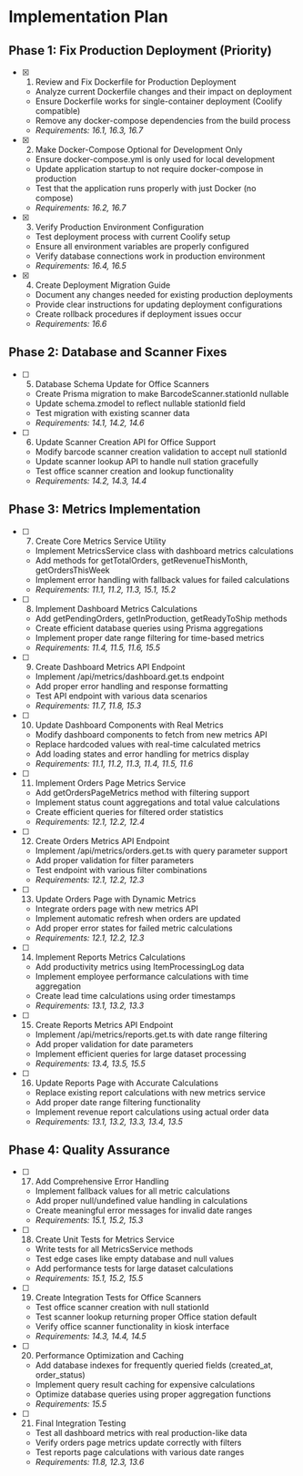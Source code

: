# Implementation Plan

## Phase 1: Fix Production Deployment (Priority)

- [x] 1. Review and Fix Dockerfile for Production Deployment







  - Analyze current Dockerfile changes and their impact on deployment
  - Ensure Dockerfile works for single-container deployment (Coolify compatible)
  - Remove any docker-compose dependencies from the build process
  - _Requirements: 16.1, 16.3, 16.7_

- [x] 2. Make Docker-Compose Optional for Development Only









  - Ensure docker-compose.yml is only used for local development
  - Update application startup to not require docker-compose in production
  - Test that the application runs properly with just Docker (no compose)
  - _Requirements: 16.2, 16.7_

- [x] 3. Verify Production Environment Configuration









  - Test deployment process with current Coolify setup
  - Ensure all environment variables are properly configured
  - Verify database connections work in production environment
  - _Requirements: 16.4, 16.5_

- [x] 4. Create Deployment Migration Guide





  - Document any changes needed for existing production deployments
  - Provide clear instructions for updating deployment configurations
  - Create rollback procedures if deployment issues occur
  - _Requirements: 16.6_

## Phase 2: Database and Scanner Fixes

- [ ] 5. Database Schema Update for Office Scanners
  - Create Prisma migration to make BarcodeScanner.stationId nullable
  - Update schema.zmodel to reflect nullable stationId field
  - Test migration with existing scanner data
  - _Requirements: 14.1, 14.2, 14.6_

- [ ] 6. Update Scanner Creation API for Office Support
  - Modify barcode scanner creation validation to accept null stationId
  - Update scanner lookup API to handle null station gracefully
  - Test office scanner creation and lookup functionality
  - _Requirements: 14.2, 14.3, 14.4_

## Phase 3: Metrics Implementation

- [ ] 7. Create Core Metrics Service Utility
  - Implement MetricsService class with dashboard metrics calculations
  - Add methods for getTotalOrders, getRevenueThisMonth, getOrdersThisWeek
  - Implement error handling with fallback values for failed calculations
  - _Requirements: 11.1, 11.2, 11.3, 15.1, 15.2_

- [ ] 8. Implement Dashboard Metrics Calculations
  - Add getPendingOrders, getInProduction, getReadyToShip methods
  - Create efficient database queries using Prisma aggregations
  - Implement proper date range filtering for time-based metrics
  - _Requirements: 11.4, 11.5, 11.6, 15.5_

- [ ] 9. Create Dashboard Metrics API Endpoint
  - Implement /api/metrics/dashboard.get.ts endpoint
  - Add proper error handling and response formatting
  - Test API endpoint with various data scenarios
  - _Requirements: 11.7, 11.8, 15.3_

- [ ] 10. Update Dashboard Components with Real Metrics
  - Modify dashboard components to fetch from new metrics API
  - Replace hardcoded values with real-time calculated metrics
  - Add loading states and error handling for metrics display
  - _Requirements: 11.1, 11.2, 11.3, 11.4, 11.5, 11.6_

- [ ] 11. Implement Orders Page Metrics Service
  - Add getOrdersPageMetrics method with filtering support
  - Implement status count aggregations and total value calculations
  - Create efficient queries for filtered order statistics
  - _Requirements: 12.1, 12.2, 12.4_

- [ ] 12. Create Orders Metrics API Endpoint
  - Implement /api/metrics/orders.get.ts with query parameter support
  - Add proper validation for filter parameters
  - Test endpoint with various filter combinations
  - _Requirements: 12.1, 12.2, 12.3_

- [ ] 13. Update Orders Page with Dynamic Metrics
  - Integrate orders page with new metrics API
  - Implement automatic refresh when orders are updated
  - Add proper error states for failed metric calculations
  - _Requirements: 12.1, 12.2, 12.3_

- [ ] 14. Implement Reports Metrics Calculations
  - Add productivity metrics using ItemProcessingLog data
  - Implement employee performance calculations with time aggregation
  - Create lead time calculations using order timestamps
  - _Requirements: 13.1, 13.2, 13.3_

- [ ] 15. Create Reports Metrics API Endpoint
  - Implement /api/metrics/reports.get.ts with date range filtering
  - Add proper validation for date parameters
  - Implement efficient queries for large dataset processing
  - _Requirements: 13.4, 13.5, 15.5_

- [ ] 16. Update Reports Page with Accurate Calculations
  - Replace existing report calculations with new metrics service
  - Add proper date range filtering functionality
  - Implement revenue report calculations using actual order data
  - _Requirements: 13.1, 13.2, 13.3, 13.4, 13.5_

## Phase 4: Quality Assurance

- [ ] 17. Add Comprehensive Error Handling
  - Implement fallback values for all metric calculations
  - Add proper null/undefined value handling in calculations
  - Create meaningful error messages for invalid date ranges
  - _Requirements: 15.1, 15.2, 15.3_

- [ ] 18. Create Unit Tests for Metrics Service
  - Write tests for all MetricsService methods
  - Test edge cases like empty database and null values
  - Add performance tests for large dataset calculations
  - _Requirements: 15.1, 15.2, 15.5_

- [ ] 19. Create Integration Tests for Office Scanners
  - Test office scanner creation with null stationId
  - Test scanner lookup returning proper Office station default
  - Verify office scanner functionality in kiosk interface
  - _Requirements: 14.3, 14.4, 14.5_

- [ ] 20. Performance Optimization and Caching
  - Add database indexes for frequently queried fields (created_at, order_status)
  - Implement query result caching for expensive calculations
  - Optimize database queries using proper aggregation functions
  - _Requirements: 15.5_

- [ ] 21. Final Integration Testing
  - Test all dashboard metrics with real production-like data
  - Verify orders page metrics update correctly with filters
  - Test reports page calculations with various date ranges
  - _Requirements: 11.8, 12.3, 13.6_